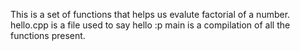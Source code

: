 This is a set of functions that helps us evalute factorial of a number. 
hello.cpp is a file used to say hello :p
main is a compilation of all the functions present.

